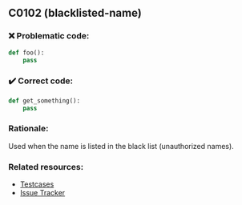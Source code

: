 ## C0102 (blacklisted-name)

### :x: Problematic code:

```python
def foo():
    pass
```

### :heavy_check_mark: Correct code:

```python
def get_something():
    pass
```

### Rationale:

Used when the name is listed in the black list (unauthorized names).

### Related resources:

- [Testcases](https://github.com/PyCQA/pylint/blob/master/tests/functional/b/blacklisted_name.py)
- [Issue Tracker](https://github.com/PyCQA/pylint/issues?q=is%3Aissue+%22blacklisted-name%22+OR+%22C0102%22)
